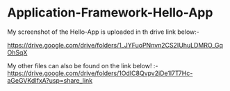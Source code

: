 # Application-Framework-Hello-App
My screenshot of the Hello-App is uploaded in th drive link below:-

https://drive.google.com/drive/folders/1_JYFuoPNnvn2CS2IUhuLDMRO_GqOhSqX

My other files can also be found on the link below! :-
https://drive.google.com/drive/folders/1OdIC8Qvpv2iDe1l7T7Hc-aGeGVKdIfxA?usp=share_link
